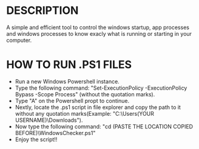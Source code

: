 # DESCRIPTION
A simple and efficient tool to control the windows startup, app processes and windows processes to know exacly what is running or starting in your computer.

# HOW TO RUN .PS1 FILES
- Run a new Windows Powershell instance.
- Type the following command: "Set-ExecutionPolicy -ExecutionPolicy Bypass -Scope Process" (without the quotation marks).
- Type "A" on the Powershell propt to continue.
- Nextly, locate the .ps1 script in file explorer and copy the path to it without any quotation marks(Example: "C:\Users\(YOUR USERNAME)\Downloads").
- Now type the following command: "cd (PASTE THE LOCATION COPIED BEFORE)\WindowsChecker.ps1"
- Enjoy the script!!
